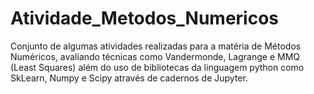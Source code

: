 # Atividade_Metodos_Numericos
Conjunto de algumas atividades realizadas para a matéria de Métodos Numéricos, avaliando técnicas como Vandermonde, Lagrange e MMQ (Least Squares) além do uso de bibliotecas da linguagem python como SkLearn, Numpy e Scipy através de cadernos de Jupyter.
